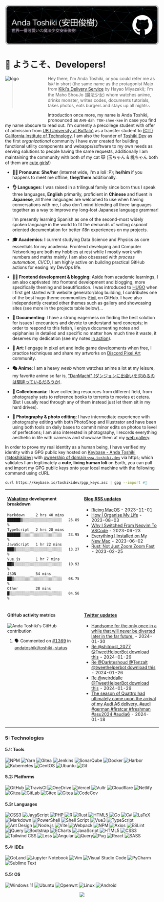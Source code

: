 <!-- # Anda Toshiki (安田俊樹) -->

![header name badge](./assets/header-name-badge-dark.png)

# 👋 ようこそ、Developers!

<img src="https://cdn.jsdelivr.net/gh/andatoshiki/andatoshiki@master/assets/avatar.png" alt="logo" width="140" height="140" align="left" />

> Hey there, I'm Anda Toshiki, or you could refer me as _kiki_ in short (the same name as the protagonist Majo from [Kiki's Delivery Service](https://en.wikipedia.org/wiki/Kiki%27s_Delivery_Service) by Hayao Miyazaki); I'm the Maho ShouJo (魔法少女) whom watches anime, drinks monster, writes codes, documents tutorials, takes photos, eats burgers and stays up all nights~

Introduction once more, my name is Anda Toshiki, pronounced as `AHN-dah TOH-shee-kee` in case you find my name obscure to read out. I'm currently a precollege student with offer of admission from [UB (University at Buffalo)](https://www.buffalo.edu) as a transfer student to [(CIT) California Institute of Technology](https://www.caltech.edu). I am also the founder of [Toshiki Dev](https://github.com/toshikidev) as the first _organizational_ community I have ever created for building functional utility components and webapps/software to my own needs as serving solutions to people having the same requests, additionally I am maintaining the community with both of my cat 😺 (玉ちゃん & 桃ちゃん both of them are [cute girls](https://www.youtube.com/shorts/FT9FOI-yJP4)!)

- **🤷‍♀️ Pronouns**: **She/her** (internet wide, I'm a loli :P); **he/him** if you happens to meet me offline, **they/them** additionally.

- **👌 Languages**: I was raised in a trilingual family since born thus I speak three languages, **English** primarily, proficient in **Chinese** and fluent in **Japanese**, all three languages are welcomed to use when having conversations with me, I also don't mind blending all three languages together as a way to improve my long-lost Japanese language grammar!

  I'm presently learning Spanish as one of the second-most widely spoken language in the world to fit the demands of writing _espanol_ oriented documentation for better i18n experiences on my projects.

- **🎓 Academics**: I current studying Data Science and Physics as core essentials for my academia. Frontend developing and Computer Networking are both my hobbies at rest while I mostly work with numbers and maths mainly. I am also obsessed with _process automation_, _CI/CD_, I am highly active on building practical GitHub actions for easing my DevOps life.

- **👩‍💻 Frontend development & blogging**: Aside from academic learnings, I am also captivated into frontend development and blogging, more specifically theming and beautification. I was introduced to [HUGO](https://github.com/gohugoio/hugo) when I first get started with website generator/blog building, I contributes one of the best hugo theme communities-[Fixit](https://github.com/hugo-fixit/FixIt) on GitHub. I have also independently created other themes such as gallery and showcasing sites (see more in the projects table below)...

- **📃 Documenting**: I have a strong eagerness on finding the best solution for issues I encounters and devote to understand hard concepts; in order to respond to this fetish, I enjoys documenting notes and epiphanies in detailed and specific no matter how much time it waste, it deserves my dedication (see my notes [in action](https://note.toshiki.dev)).

- **🎨 Art**: I engage in pixel art and indie game developments when free, I practice techniques and share my artworks on [Discord Pixel Art](https://discord.gg/pixelart) community.

- **🎭 Anime**: I am a heavy _weeb_ whom watches anime a lot at my leisure, my favorite anime so far is, ["DanMachi" (ダンジョンに出会いを求めるのは間違っているだろうか)](https://danmachi.fandom.com/wiki/DanMachi_Wiki).

- **💾 Collectomania**: I love collecting resources from different field, from photography sets to reference books to torrents to movies et cetera. (But I usually read through any of them instead just let them sit in my hard drives).

- **📸 Photography & photo editing**: I have intermediate experience with photography editing with both PhotoShop and Illustrator and have been using both tools on daily bases to commit minor edits on photos to level of perfections; I am also interested in photography, I records everything aesthetic in life with cameras and showcase them at my [web gallery](https://gallery.toshiki.dev).

In order to prove my real identity as a human being, I have verified my identity with a GPG public key hosted on [Keybase - Anda Toshiki (@toshikidev)](https://keybase.io/toshikidev) with [ownership of domain `www.toshiki.dev`](https://keybase.io/toshikidev/sigchain#7a41ec772fd948db46e454c55efc71005299fe7b3ed76b789bbcdb5a7505667c0f) via https; which validates I am legitimately a **cute, living human loli** on Earth, you can pull and import my GPG public keys onto your local machine with the following command using cURL.

```sh
curl https://keybase.io/toshikidev/pgp_keys.asc | gpg --import #🔑
```

<table width="960px">
<tr>
<td valign="top" width="50%">

#### [Wakatime](https://wakatime.com) development breakdown

<!--START_SECTION:waka2readme-->

```text
Markdown     2 hrs 40 mins   ██████▒░░░░░░░░░░░░░░░░░░   25.89 %
TypeScript   2 hrs 28 mins   ██████░░░░░░░░░░░░░░░░░░░   23.95 %
JavaScript   1 hr 22 mins    ███▒░░░░░░░░░░░░░░░░░░░░░   13.27 %
Vue.js       1 hr 7 mins     ██▓░░░░░░░░░░░░░░░░░░░░░░   10.93 %
JSON         54 mins         ██▒░░░░░░░░░░░░░░░░░░░░░░   08.75 %
Other        28 mins         █░░░░░░░░░░░░░░░░░░░░░░░░   04.56 %
```

<!--END_SECTION_:waka2readme_-->

</td>
<td valign="top" width="50%">

#### <a href="https://blog-next.toshiki.dev" target="_blank">Blog RSS updates</a>

<!-- blog_plugin_start -->

- <a href='https://www.nexxel.dev/blog/ricing-macos/' target='_blank'>Ricing MacOS</a> - 2023-11-01
- <a href='https://www.nexxel.dev/blog/organising-life/' target='_blank'>How I Organise My Life</a> - 2023-08-03
- <a href='https://www.nexxel.dev/blog/neovim-to-vscode/' target='_blank'>Why I Switched From Neovim To VSCode</a> - 2023-06-23
- <a href='https://www.nexxel.dev/blog/new-mac/' target='_blank'>Everything I Installed on My New Mac</a> - 2023-06-02
- <a href='https://www.nexxel.dev/blog/rust/' target='_blank'>Rust: Not Just Zoom Zoom Fast</a> - 2023-02-25

<!-- blog_plugin_end -->

</td>
</tr>
<tr>
<td valign="top" width="50%">

#### GitHub activity metrics

![Anda Toshiki's GitHub contribution](https://github-readme-activity-graph.vercel.app/graph?username=andatoshiki&theme=github-compact)

<!--RECENT_ACTIVITY:start-->

1. 🗣 Commented on [#1369](https://github.com/andatoshiki/toshiki-status/issues/1369) in [andatoshiki/toshiki-status](https://github.com/andatoshiki/toshiki-status)
<!--RECENT_ACTIVITY:end-->

</td>
<td valign="top" width="50%">

#### <a href="https://twitter.com/andatoshiki" target="_blank">Twitter updates</a>

<!-- twitter_plugin_start -->

- <a href='https://twitter.com/andatoshiki/status/1752451770604007475' target='_blank'>Handsome for the only once in a while that will never be diverted later in the far future.</a> - 2024-01-30
- <a href='https://twitter.com/andatoshiki/status/1750886318887104727' target='_blank'>Re @shitpost_2077 @TweetHelperBot download this</a> - 2024-01-26
- <a href='https://twitter.com/andatoshiki/status/1750819533718474783' target='_blank'>Re @Darkteshoud @Tenzalt @tweethelperbot download this</a> - 2024-01-26
- <a href='https://twitter.com/andatoshiki/status/1750803241456316910' target='_blank'>Re @weirddalle @TweetHelperBot download this</a> - 2024-01-26
- <a href='https://twitter.com/andatoshiki/status/1747806334618325116' target='_blank'>The season of Quattro had ultimately came upon the arrival of my Audi A6 delivery. #audi #german #firstcar #freshman #asu2024 #audia6</a> - 2024-01-18

<!-- twitter_plugin_end -->

</td>
</tr>

</table>

### 5: Technologies

#### 5.1: Tools

![NPM](https://img.shields.io/badge/NPM-%23CB3837.svg?style=flat&logo=npm&logoColor=white) ![Yarn](https://img.shields.io/badge/yarn-%232C8EBB.svg?style=flat&logo=yarn&logoColor=white) ![Gitea](https://img.shields.io/badge/Gitea-34495E?style=flat&logo=gitea&logoColor=5D9425) ![Jenkins](https://img.shields.io/badge/-Jenkins-D24939?logo=Jenkins&logoColor=000) ![SonarQube](https://img.shields.io/badge/-SonarQube-A9A9A9?logo=SonarQube&logoColor=4E9BCD) ![Docker](https://img.shields.io/badge/-Docker-2496ED?logo=Docker&logoColor=FFF) ![Harbor](https://img.shields.io/badge/-Harbor-FFF?logo=Harbor&logoColor=60B932) ![Kubernetes](https://img.shields.io/badge/-Kubernetes-326CE5?logo=Kubernetes&logoColor=FFF) ![CentOS](https://img.shields.io/badge/-CentOS-262577?logo=CentOS&logoColor=FFF) ![Ubuntu](https://img.shields.io/badge/-Ubuntu-E95420?logo=Ubuntu&logoColor=FFF) ![Git](https://img.shields.io/badge/git-%23F05033.svg?style=flat&logo=git&logoColor=white)

#### 5.2: Platforms

![GitHub](https://img.shields.io/badge/github-%23121011.svg?style=flat&logo=github&logoColor=white) ![TravisCI](https://img.shields.io/badge/travis%20ci-%232B2F33.svg?style=flat&logo=travis&logoColor=white) ![OneDrive](https://img.shields.io/badge/OneDrive-0078D4.svg?style=flat&logo=microsoftonedrive&logoColor=white) ![Vercel](https://img.shields.io/badge/vercel-%23000000.svg?style=flat&logo=vercel&logoColor=white) ![Vultr](https://img.shields.io/badge/Vultr-007BFC.svg?style=flat&logo=vultr) ![Cloudflare](https://img.shields.io/badge/Cloudflare-F38020?style=flat&logo=Cloudflare&logoColor=white) ![Netlify](https://img.shields.io/badge/netlify-%23000000.svg?style=flat&logo=netlify&logoColor=#00C7B7) ![Gitea](https://img.shields.io/badge/Gitea-34495E?style=flat&logo=gitea&logoColor=5D9425) ![GitLab](https://img.shields.io/badge/gitlab-%23181717.svg?style=flat&logo=gitlab&logoColor=white) ![Gitee](https://img.shields.io/badge/Gitee-C71D23?style=flat&logo=gitee&logoColor=white) ![Gitea](https://img.shields.io/badge/Gitea-34495E?style=flat&logo=gitea&logoColor=5D9425) ![CodeCov](https://img.shields.io/badge/codecov-%23ff0077.svg?style=for-the-badge&logo=codecov&logoColor=white)

#### 5.3: Languages

![CSS3](https://img.shields.io/badge/css3-%231572B6.svg?style=flat&logo=css3&logoColor=white) ![JavaScript](https://img.shields.io/badge/javascript-%23323330.svg?style=flat&logo=javascript&logoColor=%23F7DF1E) ![PHP](https://img.shields.io/badge/php-%23777BB4.svg?style=flat&logo=php&logoColor=white) ![R](https://img.shields.io/badge/r-%23276DC3.svg?style=flat&logo=r&logoColor=white) ![Rust](https://img.shields.io/badge/rust-%23000000.svg?style=flat&logo=rust&logoColor=white) ![HTML5](https://img.shields.io/badge/html5-%23E34F26.svg?style=flat&logo=html5&logoColor=white) ![Go](https://img.shields.io/badge/go-%2300ADD8.svg?style=flat&logo=go&logoColor=white) ![C#](https://img.shields.io/badge/c%23-%23239120.svg?style=flat&logo=c-sharp&logoColor=white) ![LaTeX](https://img.shields.io/badge/latex-%23008080.svg?style=flat&logo=latex&logoColor=white) ![Markdown](https://img.shields.io/badge/markdown-%23000000.svg?style=flat&logo=markdown&logoColor=white) ![PowerShell](https://img.shields.io/badge/PowerShell-%235391FE.svg?style=flat&logo=powershell&logoColor=white) ![Shell Script](https://img.shields.io/badge/shell_script-%23121011.svg?style=flat&logo=gnu-bash&logoColor=white) ![Vue3](https://img.shields.io/badge/-Vue3-C0C0C0?logo=Vue.js&logoColor=4FC08D) ![TypeScript](https://img.shields.io/badge/-TypeScript-C0C0C0?logo=TypeScript&logoColor=3178C6) ![Ant Design](https://img.shields.io/badge/-Ant%20Design-C0C0C0?logo=Ant-Design&logoColor=0170FE) ![Node.js](https://img.shields.io/badge/-Node.js-D3D3D3?logo=Node.js&logoColor=339933) ![Vite](https://img.shields.io/badge/-Vite-D3D3D3?logo=Vite&logoColor=646CFF) ![Webpack](https://img.shields.io/badge/-Webpack-D3D3D3?logo=Webpack&logoColor=8DD6F9) ![NPM](https://img.shields.io/badge/-NPM-C0C0C0?logo=npm&logoColor=CB3837) ![Axios](https://img.shields.io/badge/-Axios-C0C0C0?logo=Axios&logoColor=5A29E4) ![ESLint](https://img.shields.io/badge/-ESLint-C0C0C0?logo=ESLint&logoColor=4B32C3) ![jQuery](https://img.shields.io/badge/-jQuery-0769AD?logo=jQuery&logoColor=FFF) ![Bootstrap](https://img.shields.io/badge/-Bootstrap-7952B3?logo=Bootstrap&logoColor=FFF) ![ECharts](https://img.shields.io/badge/-ECharts-C0C0C0?logo=Apache-ECharts&logoColor=AA344D) ![JavaScript](https://img.shields.io/badge/-JavaScript-A9A9A9?logo=JavaScript&logoColor=F7DF1E) ![HTML5](https://img.shields.io/badge/-HTML5-A9A9A9?logo=HTML5&logoColor=E34F26) ![CSS3](https://img.shields.io/badge/-CSS3-A9A9A9?logo=CSS3&logoColor=1572B6) ![Tailwind CSS](https://img.shields.io/badge/-Tailwind%20CSS-FFF?logo=Tailwind-CSS&logoColor=06B6D4) ![Less](https://img.shields.io/badge/-Less-D3D3D3?logo=Less&logoColor=1D365D)
![Angular](https://img.shields.io/badge/angular-%23DD0031.svg?style=flat&logo=angular&logoColor=white) ![jQuery](https://img.shields.io/badge/jquery-%230769AD.svg?style=flat&logo=jquery&logoColor=white)![Pug](https://img.shields.io/badge/Pug-FFF?style=flat&logo=pug&logoColor=A86454) ![React](https://img.shields.io/badge/react-%2320232a.svg?style=flat&logo=react&logoColor=%2361DAFB) ![SASS](https://img.shields.io/badge/SASS-hotpink.svg?style=flat&logo=SASS&logoColor=white)

#### 5.4: IDEs

![GoLand](https://img.shields.io/badge/GoLand-0f0f0f?&style=flat&logo=goland&logoColor=white) ![Jupyter Notebook](https://img.shields.io/badge/jupyter-%23FA0F00.svg?style=flat&logo=jupyter&logoColor=white)
![Vim](https://img.shields.io/badge/VIM-%2311AB00.svg?style=flat&logo=vim&logoColor=white) ![Visual Studio Code](https://img.shields.io/badge/Visual%20Studio%20Code-0078d7.svg?style=flat&logo=visual-studio-code&logoColor=white) ![PyCharm](https://img.shields.io/badge/pycharm-143?style=flat&logo=pycharm&logoColor=black&color=black&labelColor=green) ![Sublime Text](https://img.shields.io/badge/sublime_text-%23575757.svg?style=flat&logo=sublime-text&logoColor=important)

#### 5.5: OS

![Windows 11](https://img.shields.io/badge/Windows%2011-%230079d5.svg?style=flat&logo=Windows%2011&logoColor=white) ![Ubuntu](https://img.shields.io/badge/Ubuntu-E95420?style=flat&logo=ubuntu&logoColor=white) ![Openwrt](https://img.shields.io/badge/OpenWRT-00B5E2?style=flat&logo=OpenWrt&logoColor=white) ![Linux](https://img.shields.io/badge/Linux-FCC624?style=flat&logo=linux&logoColor=black) ![Android](https://img.shields.io/badge/Android-3DDC84?style=flat&logo=android&logoColor=white)

<!-- ### 9. Hardwares -->

<!-- <p align="center">
    <img src="https://stats.toshiki.top/api?show_bg=1&username=andatoshiki&include_all_commits=true" alt="andatoshiki's profile readme stats"></img>
</p>

<p align="center">
    <img src="https://cdn.jsdelivr.net/gh/andatoshiki/toshiki-github-stats@master/generated/languages.svg" alt="andatoshiki's dynamic github language stats"></img>
</p> -->

<p align="center">
    <img src="https://moe-counter.glitch.me/get/@andatoshiki:github?theme=rule34">
</p>

<!-- footer sine wave svg centered starts-->
<!-- <img width=100% src="./assets/footer-pink.svg" alt="footer banner" /> -->
<!-- footer sine wave ends -->
